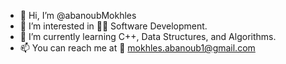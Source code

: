 - 👋 Hi, I’m @abanoubMokhles
- 👀 I’m interested in 👨‍💻 Software Development.
- 🌱 I’m currently learning C++, Data Structures, and Algorithms.
- 📫 You can reach me at 📧 mokhles.abanoub1@gmail.com

<!---
abanoubMokhles/abanoubMokhles is a ✨ special ✨ repository because its `README.md` (this file) appears on your GitHub profile.
You can click the Preview link to take a look at your changes.
--->
